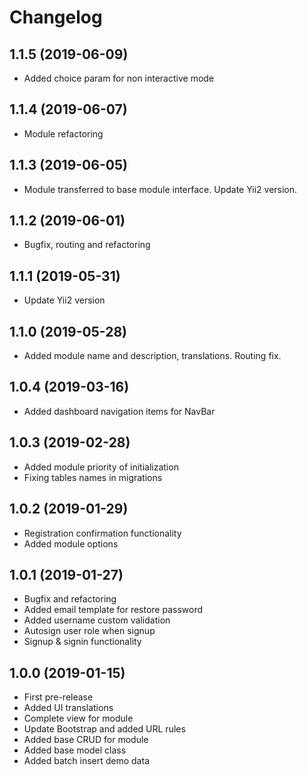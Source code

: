 Changelog
=========

## 1.1.5 (2019-06-09)
 * Added choice param for non interactive mode
 
## 1.1.4 (2019-06-07)
 * Module refactoring
 
## 1.1.3 (2019-06-05)
 * Module transferred to base module interface. Update Yii2 version.

## 1.1.2 (2019-06-01)
 * Bugfix, routing and refactoring
 
## 1.1.1 (2019-05-31)
 * Update Yii2 version

## 1.1.0 (2019-05-28)
 * Added module name and description, translations. Routing fix.
 
## 1.0.4 (2019-03-16)
 * Added dashboard navigation items for NavBar
 
## 1.0.3 (2019-02-28)
 * Added module priority of initialization
 * Fixing tables names in migrations
 
## 1.0.2 (2019-01-29)
 * Registration confirmation functionality
 * Added module options

## 1.0.1 (2019-01-27)
 * Bugfix and refactoring
 * Added email template for restore password
 * Added username custom validation
 * Autosign user role when signup
 * Signup & signin functionality
 
## 1.0.0 (2019-01-15)
 * First pre-release
 * Added UI translations
 * Complete view for module
 * Update Bootstrap and added URL rules
 * Added base CRUD for module
 * Added base model class
 * Added batch insert demo data